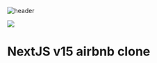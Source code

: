 ![header](https://capsule-render.vercel.app/api?type=wave&color=auto&height=300&section=header&text=NextJS-airbnb&fontSize=90)

<img src="https://img.shields.io/badge/Next.js-000000?style=flat-square&logo=Next.js&logoColor=white"/>

# NextJS v15 airbnb clone
